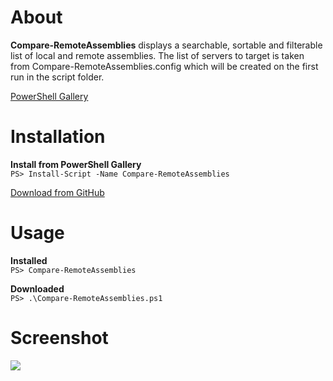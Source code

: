 # About
**Compare-RemoteAssemblies** displays a searchable, sortable and filterable list of local and remote assemblies. The list of servers to target is taken from Compare-RemoteAssemblies.config which will be created on the first run in the script folder.

[PowerShell Gallery](https://www.powershellgallery.com/packages/Compare-RemoteAssemblies)

# Installation

**Install from PowerShell Gallery**  
`PS> Install-Script -Name Compare-RemoteAssemblies`

[Download from GitHub](https://raw.githubusercontent.com/lfalck/Compare-RemoteAssemblies/master/Compare-RemoteAssemblies/Compare-RemoteAssemblies.ps1)


# Usage

**Installed**  
`PS> Compare-RemoteAssemblies`

**Downloaded**  
`PS> .\Compare-RemoteAssemblies.ps1`

# Screenshot

<img src="https://www.dropbox.com/s/1h8h1izjp3xp9jd/compare-remoteassemblies.png?raw=1"/>
